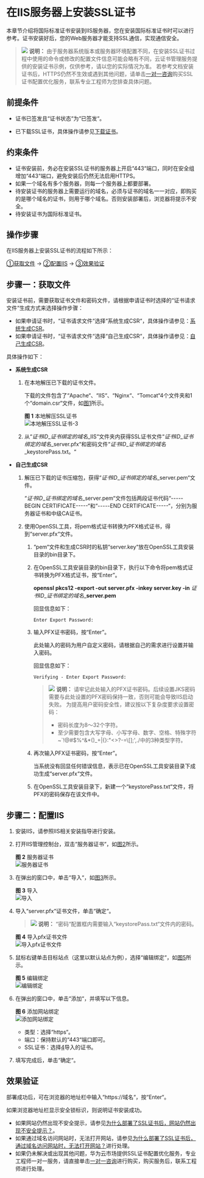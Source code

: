 # 在IIS服务器上安装SSL证书<a name="ccm_01_0084"></a>

本章节介绍将国际标准证书安装到IIS服务器，您在安装国际标准证书时可以进行参考。证书安装好后，您的Web服务器才能支持SSL通信，实现通信安全。

>![](public_sys-resources/icon-note.gif) **说明：** 
>由于服务器系统版本或服务器环境配置不同，在安装SSL证书过程中使用的命令或修改的配置文件信息可能会略有不同，云证书管理服务提供的安装证书示例，仅供参考，请以您的实际情况为准。
>若参考文档安装证书后，HTTPS仍然不生效或遇到其他问题，请单击[一对一咨询](https://marketplace.huaweicloud.com/contents/917d16b0-33c4-49d3-bfe9-dd9219ea084e#productid=00301-120142-0--0)购买SSL证书配置优化服务，联系专业工程师为您排查具体问题。

## 前提条件<a name="zh-cn_topic_0000001449385373_zh-cn_topic_0000001303178936_zh-cn_topic_0000001124401711_zh-cn_topic_0171809253_section171927174218"></a>

-   证书已签发且“证书状态“为“已签发“。

-   已下载SSL证书，具体操作请参见[下载证书](下载SSL证书.md)。

## 约束条件<a name="zh-cn_topic_0000001449385373_zh-cn_topic_0000001303178936_zh-cn_topic_0000001124217601_zh-cn_topic_0171809251_section13500821131513"></a>

-   证书安装前，务必在安装SSL证书的服务器上开启“443“端口，同时在安全组增加“443“端口，避免安装后仍然无法启用HTTPS。
-   如果一个域名有多个服务器，则每一个服务器上都要部署。
-   待安装证书的服务器上需要运行的域名，必须与证书的域名一一对应，即购买的是哪个域名的证书，则用于哪个域名。否则安装部署后，浏览器将提示不安全。
-   待安装证书为国际标准证书。

## 操作步骤<a name="zh-cn_topic_0000001449385373_zh-cn_topic_0000001303178936_zh-cn_topic_0000001124401711_zh-cn_topic_0171809253_section6411655151013"></a>

在IIS服务器上安装SSL证书的流程如下所示：

[①获取文件](#zh-cn_topic_0000001449385373_zh-cn_topic_0000001303178936_zh-cn_topic_0000001124401711_zh-cn_topic_0171809253_section742217010229)  →  [②配置IIS](#zh-cn_topic_0000001449385373_zh-cn_topic_0000001303178936_zh-cn_topic_0000001124401711_zh-cn_topic_0171809253_section1673412172217)  →  [③效果验证](#zh-cn_topic_0000001449385373_zh-cn_topic_0000001303178936_zh-cn_topic_0000001124217601_zh-cn_topic_0171809251_section17691911165112)

## 步骤一：获取文件<a name="zh-cn_topic_0000001449385373_zh-cn_topic_0000001303178936_zh-cn_topic_0000001124401711_zh-cn_topic_0171809253_section742217010229"></a>

安装证书前，需要获取证书文件和密码文件，请根据申请证书时选择的“证书请求文件“生成方式来选择操作步骤：

-   如果申请证书时，“证书请求文件“选择“系统生成CSR“，具体操作请参见：[系统生成CSR](#zh-cn_topic_0000001449385373_zh-cn_topic_0000001303178936_zh-cn_topic_0000001124401711_zh-cn_topic_0171809253_li11421229112212)。
-   如果申请证书时，“证书请求文件“选择“自己生成CSR“，具体操作请参见：[自己生成CSR](#zh-cn_topic_0000001449385373_zh-cn_topic_0000001303178936_zh-cn_topic_0000001124401711_zh-cn_topic_0171809253_li84352942216)。

具体操作如下：

-   <a name="zh-cn_topic_0000001449385373_zh-cn_topic_0000001303178936_zh-cn_topic_0000001124401711_zh-cn_topic_0171809253_li11421229112212"></a>**系统生成CSR**
    1.  在本地解压已下载的证书文件。

        下载的文件包含了“Apache“、“IIS“、“Nginx“、“Tomcat“4个文件夹和1个“domain.csr“文件，如[图1](#zh-cn_topic_0000001449385373_zh-cn_topic_0000001303178936_zh-cn_topic_0000001124217601_zh-cn_topic_0000001073213596_zh-cn_topic_0171809250_zh-cn_topic_0110866190_fdd76c20249e24d95b7a52872f72f84fd)所示。

        **图 1**  本地解压SSL证书<a name="zh-cn_topic_0000001449385373_zh-cn_topic_0000001303178936_zh-cn_topic_0000001124217601_zh-cn_topic_0000001073213596_zh-cn_topic_0171809250_zh-cn_topic_0110866190_fdd76c20249e24d95b7a52872f72f84fd"></a>  
        ![](figures/本地解压SSL证书-3.png "本地解压SSL证书-3")

    2.  从“_证书ID_\__证书绑定的域名_\_IIS“文件夹内获得SSL证书文件“_证书ID_\__证书绑定的域名_\_server.pfx“和密码文件“_证书ID_\__证书绑定的域名_\_keystorePass.txt。“

-   <a name="zh-cn_topic_0000001449385373_zh-cn_topic_0000001303178936_zh-cn_topic_0000001124401711_zh-cn_topic_0171809253_li84352942216"></a>**自己生成CSR**
    1.  解压已下载的证书压缩包，获得“_证书ID_\__证书绑定的域名_\_server.pem“文件。

        “_证书ID_\__证书绑定的域名_\_server.pem“文件包括两段证书代码“-----BEGIN CERTIFICATE-----“和“-----END CERTIFICATE-----“，分别为服务器证书和中级CA证书。

    2.  使用OpenSSL工具，将pem格式证书转换为PFX格式证书，得到“server.pfx“文件。
        1.  “pem“文件和生成CSR时的私钥“server.key“放在OpenSSL工具安装目录的bin目录下。
        2.  在OpenSSL工具安装目录的bin目录下，执行以下命令将pem格式证书转换为PFX格式证书，按“Enter”。

            **openssl pkcs12 -export -out server.pfx -inkey server.key -in** _证书ID_\__证书绑定的域名_\_**server.pem**

            回显信息如下：

            ```
            Enter Export Password:
            ```

        3.  输入PFX证书密码，按“Enter”。

            此处输入的密码为用户自定义密码，请根据自己的需求进行设置并输入密码。

            回显信息如下：

            ```
            Verifying - Enter Export Password:
            ```

            >![](public_sys-resources/icon-note.gif) **说明：** 
            >请牢记此处输入的PFX证书密码。后续设置JKS密码需要与此处设置的PFX密码保持一致，否则可能会导致IIS启动失败。
            >为提高用户密码安全性，建议按以下复杂度要求设置密码：
            >-   密码长度为8～32个字符。
            >-   至少需要包含大写字母、小写字母、数字、空格、特殊字符\~\`!@\#$%^&\*\(\)\_+|\{\}:"<\>?-=\\\[\];',./中的3种类型字符。

        4.  再次输入PFX证书密码，按“Enter”。

            当系统没有回显任何错误信息，表示已在OpenSSL工具安装目录下成功生成“server.pfx“文件。

        5.  在OpenSSL工具安装目录下，新建一个“keystorePass.txt“文件，将PFX的密码保存在该文件中。

## 步骤二：配置IIS<a name="zh-cn_topic_0000001449385373_zh-cn_topic_0000001303178936_zh-cn_topic_0000001124401711_zh-cn_topic_0171809253_section1673412172217"></a>

1.  安装IIS，请参照IIS相关安装指导进行安装。
2.  打开IIS管理控制台，双击“服务器证书“，如[图2](#zh-cn_topic_0000001449385373_zh-cn_topic_0000001303178936_zh-cn_topic_0000001124401711_zh-cn_topic_0171809253_zh-cn_topic_0110866162_fdb03405d173b4801bfd78cc32b0a8db5)所示。

    **图 2**  服务器证书<a name="zh-cn_topic_0000001449385373_zh-cn_topic_0000001303178936_zh-cn_topic_0000001124401711_zh-cn_topic_0171809253_zh-cn_topic_0110866162_fdb03405d173b4801bfd78cc32b0a8db5"></a>  
    ![](figures/服务器证书.png "服务器证书")

3.  在弹出的窗口中，单击“导入“，如[图3](#zh-cn_topic_0000001449385373_zh-cn_topic_0000001303178936_zh-cn_topic_0000001124401711_zh-cn_topic_0171809253_zh-cn_topic_0110866162_f5d03b60479e049b69fcee536081c097f)所示。

    **图 3**  导入<a name="zh-cn_topic_0000001449385373_zh-cn_topic_0000001303178936_zh-cn_topic_0000001124401711_zh-cn_topic_0171809253_zh-cn_topic_0110866162_f5d03b60479e049b69fcee536081c097f"></a>  
    ![](figures/导入.png "导入")

4.  <a name="zh-cn_topic_0000001449385373_zh-cn_topic_0000001303178936_zh-cn_topic_0000001124401711_zh-cn_topic_0171809253_zh-cn_topic_0110866162_l339c789af23b4684bb037fe01033bc6c"></a>导入“server.pfx“证书文件，单击“确定“。

    >![](public_sys-resources/icon-note.gif) **说明：** 
    >“密码“配置框内需要输入“keystorePass.txt“文件内的密码。

    **图 4**  导入pfx证书文件<a name="zh-cn_topic_0000001449385373_zh-cn_topic_0000001303178936_zh-cn_topic_0000001124401711_zh-cn_topic_0171809253_zh-cn_topic_0110866162_f124ab265d1a0449f898c1e9ef009adf0"></a>  
    ![](figures/导入pfx证书文件.png "导入pfx证书文件")

5.  鼠标右键单击目标站点（这里以默认站点为例），选择“编辑绑定“，如[图5](#zh-cn_topic_0000001449385373_zh-cn_topic_0000001303178936_zh-cn_topic_0000001124401711_zh-cn_topic_0171809253_zh-cn_topic_0110866162_fa67d82525d864c32a2e8629b1e51e9ae)所示。

    **图 5**  编辑绑定<a name="zh-cn_topic_0000001449385373_zh-cn_topic_0000001303178936_zh-cn_topic_0000001124401711_zh-cn_topic_0171809253_zh-cn_topic_0110866162_fa67d82525d864c32a2e8629b1e51e9ae"></a>  
    ![](figures/编辑绑定.png "编辑绑定")

6.  在弹出的窗口中，单击“添加“，并填写以下信息。

    **图 6**  添加网站绑定<a name="zh-cn_topic_0000001449385373_zh-cn_topic_0000001303178936_zh-cn_topic_0000001124401711_zh-cn_topic_0171809253_zh-cn_topic_0110866162_fa87fe74862bf4577beb6001afffd84bd"></a>  
    ![](figures/添加网站绑定.png "添加网站绑定")

    -   类型：选择“https“。
    -   端口：保持默认的“443“端口即可。
    -   SSL证书：选择[4](#zh-cn_topic_0000001449385373_zh-cn_topic_0000001303178936_zh-cn_topic_0000001124401711_zh-cn_topic_0171809253_zh-cn_topic_0110866162_l339c789af23b4684bb037fe01033bc6c)导入的证书。

7.  填写完成后，单击“确定“。

## 效果验证<a name="zh-cn_topic_0000001449385373_zh-cn_topic_0000001303178936_zh-cn_topic_0000001124217601_zh-cn_topic_0171809251_section17691911165112"></a>

部署成功后，可在浏览器的地址栏中输入“https://域名“，按“Enter“。

如果浏览器地址栏显示安全锁标识，则说明证书安装成功。

-   如果网站仍然出现不安全提示，请参见[为什么部署了SSL证书后，网站仍然出现不安全提示？](https://support.huaweicloud.com/ccm_faq/ccm_01_0098.html)。
-   如果通过域名访问网站时，无法打开网站，请参见[为什么部署了SSL证书后，通过域名访问网站时，无法打开网站？](https://support.huaweicloud.com/ccm_faq/ccm_01_0099.html)进行处理。
-   如果仍未解决或出现其他问题，华为云市场提供SSL证书配置优化服务，专业工程师一对一服务，请直接单击[一对一咨询](https://marketplace.huaweicloud.com/contents/917d16b0-33c4-49d3-bfe9-dd9219ea084e#productid=00301-120142-0--0)进行购买，购买服务后，联系工程师进行处理。

